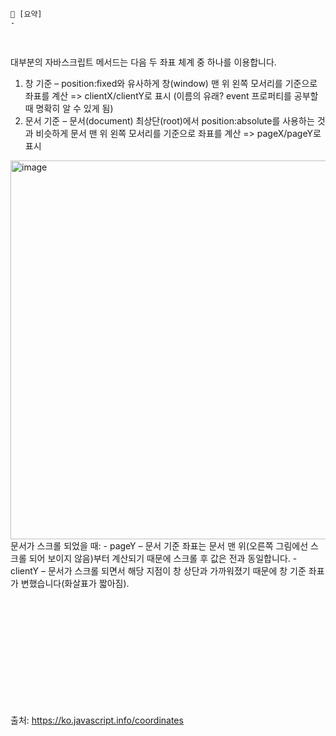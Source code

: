 ```
📍 [요약]
- 
```
<br/>

대부분의 자바스크립트 메서드는 다음 두 좌표 체계 중 하나를 이용합니다.

1. 창 기준 – position:fixed와 유사하게 창(window) 맨 위 왼쪽 모서리를 기준으로 좌표를 계산 => clientX/clientY로 표시 (이름의 유래? event 프로퍼티를 공부할 때 명확히 알 수 있게 됨)
2. 문서 기준 – 문서(document) 최상단(root)에서 position:absolute를 사용하는 것과 비슷하게 문서 맨 위 왼쪽 모서리를 기준으로 좌표를 계산 => pageX/pageY로 표시
<img width="606" alt="image" src="https://user-images.githubusercontent.com/50884017/202468701-78db7949-c647-4bba-8876-d44a2bfd3a38.png">
문서가 스크롤 되었을 때:
- pageY – 문서 기준 좌표는 문서 맨 위(오른쪽 그림에선 스크롤 되어 보이지 않음)부터 계산되기 때문에 스크롤 후 값은 전과 동일합니다.
- clientY – 문서가 스크롤 되면서 해당 지점이 창 상단과 가까워졌기 때문에 창 기준 좌표가 변했습니다(화살표가 짧아짐).

<br/>

# 
  
<br/>


<br/><br/>

## 



<br/><br/><br/>

출처: https://ko.javascript.info/coordinates
